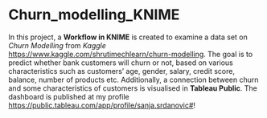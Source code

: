 # Churn_modelling_KNIME


In this project, a **Workflow in KNIME** is created to examine a data set on *Churn Modelling* from *Kaggle* https://www.kaggle.com/shrutimechlearn/churn-modelling. The goal is to predict whether bank customers will churn or not, based on various characteristics such as customers’ age, gender, salary, credit score, balance, number of products etc. Additionally, a connection between churn and some characteristics of customers is visualised in **Tableau Public**.
The dashboard is published at my profile https://public.tableau.com/app/profile/sanja.srdanovic#!
